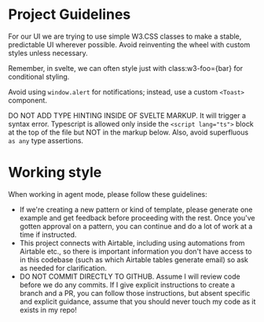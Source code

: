 # Project Guidelines

For our UI we are trying to use simple W3.CSS classes to make a stable, predictable UI wherever possible. Avoid reinventing the wheel with custom styles unless necessary.

Remember, in svelte, we can often style just with class:w3-foo={bar} for conditional styling.

Avoid using `window.alert` for notifications; instead, use a custom `<Toast>` component.

DO NOT ADD TYPE HINTING INSIDE OF SVELTE MARKUP. It will trigger a syntax error. Typescript is allowed only inside the `<script lang="ts">` block at the top of the file but NOT in the markup below. Also, avoid superfluous `as any` type assertions.

# Working style

When working in agent mode, please follow these guidelines:

- If we're creating a new pattern or kind of template, please generate one example and get feedback before proceeding with the rest. Once you've gotten approval on a pattern, you can continue and do a lot of work at a time if instructed.
- This project connects with Airtable, including using automations from Airtable etc., so there is important information you don't have access to in this codebase (such as which Airtable tables generate email) so ask as needed for clarification.
- DO NOT COMMIT DIRECTLY TO GITHUB. Assume I will review code before we do any commits. If I give explicit instructions to create a branch and a PR, you can follow those instructions, but absent specific and explicit guidance, assume that you should never touch my code as it exists in my repo!
